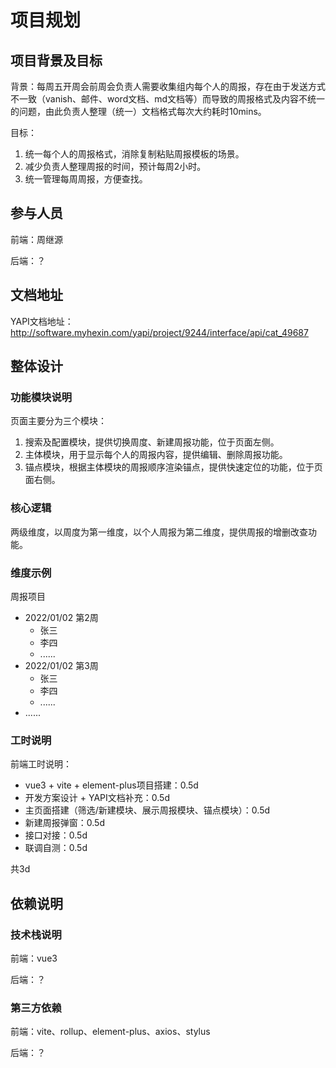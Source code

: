 # 项目规划

## 项目背景及目标

背景：每周五开周会前周会负责人需要收集组内每个人的周报，存在由于发送方式不一致（vanish、邮件、word文档、md文档等）而导致的周报格式及内容不统一的问题，由此负责人整理（统一）文档格式每次大约耗时10mins。

目标：

1. 统一每个人的周报格式，消除复制粘贴周报模板的场景。
2. 减少负责人整理周报的时间，预计每周2小时。
3. 统一管理每周周报，方便查找。

## 参与人员

前端：周继源

后端：？

## 文档地址

YAPI文档地址：<http://software.myhexin.com/yapi/project/9244/interface/api/cat_49687>

## 整体设计

### 功能模块说明

页面主要分为三个模块：

1. 搜索及配置模块，提供切换周度、新建周报功能，位于页面左侧。
2. 主体模块，用于显示每个人的周报内容，提供编辑、删除周报功能。
3. 锚点模块，根据主体模块的周报顺序渲染锚点，提供快速定位的功能，位于页面右侧。

### 核心逻辑

两级维度，以周度为第一维度，以个人周报为第二维度，提供周报的增删改查功能。

### 维度示例

周报项目

* 2022/01/02 第2周
  * 张三
  * 李四
  * ......
* 2022/01/02 第3周
  * 张三
  * 李四
  * ......
* ......

### 工时说明

前端工时说明：

* vue3 + vite + element-plus项目搭建：0.5d
* 开发方案设计 + YAPI文档补充：0.5d
* 主页面搭建（筛选/新建模块、展示周报模块、锚点模块）：0.5d
* 新建周报弹窗：0.5d
* 接口对接：0.5d
* 联调自测：0.5d

共3d

## 依赖说明

### 技术栈说明

前端：vue3

后端：？

### 第三方依赖

前端：vite、rollup、element-plus、axios、stylus

后端：？
